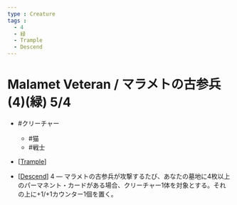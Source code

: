 ```yaml
---
type : Creature
tags : 
  - 4
  - 緑
  - Trample
  - Descend
---
```

# Malamet Veteran / マラメトの古参兵 (4)(緑) 5/4

* #クリーチャー
  * #猫
  * #戦士

* [[Trample]]
* [[Descend]] 4 ― マラメトの古参兵が攻撃するたび、あなたの墓地に4枚以上のパーマネント・カードがある場合、クリーチャー1体を対象とする。それの上に+1/+1カウンター1個を置く。 


[//begin]: # "Autogenerated link references for markdown compatibility"
[Trample]: ../../KeywordAbilities/Trample.md "Trample / トランプル"
[Descend]: ../../KeywordAbilities/Descend.md "Descend(N) / 落魄(N)"
[//end]: # "Autogenerated link references"
